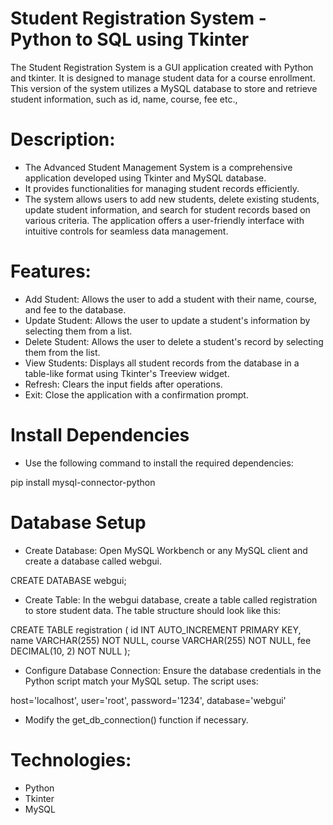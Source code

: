# Student Registration System - Python to SQL using Tkinter

The Student Registration System is a GUI application created with Python and tkinter. It is designed to manage student data for a course enrollment. This version of the system utilizes a MySQL database to store and retrieve student information, such as id, name, course, fee etc.,

# Description: 

* The Advanced Student Management System is a comprehensive application developed using Tkinter and MySQL database. 
* It provides functionalities for managing student records efficiently. 
* The system allows users to add new students, delete existing students, update student information, and search for student records based on various criteria. The application offers a user-friendly interface with intuitive controls for seamless data management.
  
# Features:

* Add Student: Allows the user to add a student with their name, course, and fee to the database.
* Update Student: Allows the user to update a student's information by selecting them from a list.
* Delete Student: Allows the user to delete a student's record by selecting them from the list.
* View Students: Displays all student records from the database in a table-like format using Tkinter's Treeview widget.
* Refresh: Clears the input fields after operations.
* Exit: Close the application with a confirmation prompt.

# Install Dependencies
* Use the following command to install the required dependencies:

pip install mysql-connector-python

# Database Setup
* Create Database: Open MySQL Workbench or any MySQL client and create a database called webgui.

CREATE DATABASE webgui;

* Create Table: In the webgui database, create a table called registration to store student data. The table structure should look like this:

CREATE TABLE registration (
    id INT AUTO_INCREMENT PRIMARY KEY,
    name VARCHAR(255) NOT NULL,
    course VARCHAR(255) NOT NULL,
    fee DECIMAL(10, 2) NOT NULL
);

* Configure Database Connection: Ensure the database credentials in the Python script match your MySQL setup. The script uses:


host='localhost',
user='root',
password='1234',
database='webgui'

* Modify the get_db_connection() function if necessary.

# Technologies: 

* Python
* Tkinter
* MySQL

